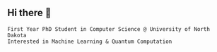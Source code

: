 ## Hi there 👋
    First Year PhD Student in Computer Science @ University of North Dakota
    Interested in Machine Learning & Quantum Computation
